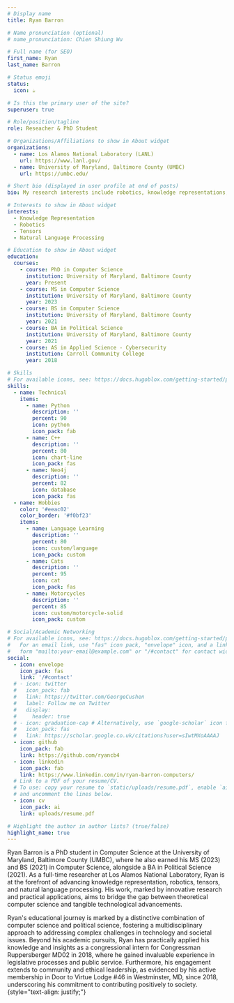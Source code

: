 ```yaml
---
# Display name
title: Ryan Barron

# Name pronunciation (optional)
# name_pronunciation: Chien Shiung Wu

# Full name (for SEO)
first_name: Ryan
last_name: Barron

# Status emoji
status:
  icon: ☕️

# Is this the primary user of the site?
superuser: true

# Role/position/tagline
role: Reseacher & PhD Student

# Organizations/Affiliations to show in About widget
organizations:
  - name: Los Alamos National Laboratory (LANL)
    url: https://www.lanl.gov/
  - name: University of Maryland, Baltimore County (UMBC) 
    url: https://umbc.edu/

# Short bio (displayed in user profile at end of posts)
bio: My research interests include robotics, knowledge representations, tensors, & natural language processing.

# Interests to show in About widget
interests:
  - Knowledge Representation
  - Robotics
  - Tensors
  - Natural Language Processing

# Education to show in About widget
education:
  courses:
    - course: PhD in Computer Science
      institution: University of Maryland, Baltimore County
      year: Present
    - course: MS in Computer Science
      institution: University of Maryland, Baltimore County
      year: 2023
    - course: BS in Computer Science
      institution: University of Maryland, Baltimore County
      year: 2021
    - course: BA in Political Science
      institution: University of Maryland, Baltimore County
      year: 2021
    - course: AS in Applied Science - Cybersecurity
      institution: Carroll Community College
      year: 2018

# Skills
# For available icons, see: https://docs.hugoblox.com/getting-started/page-builder/#icons
skills:
  - name: Technical
    items:
      - name: Python
        description: ''
        percent: 90
        icon: python
        icon_pack: fab
      - name: C++
        description: ''
        percent: 80
        icon: chart-line
        icon_pack: fas
      - name: Neo4j
        description: ''
        percent: 82
        icon: database
        icon_pack: fas
  - name: Hobbies
    color: '#eeac02'
    color_border: '#f0bf23'
    items:
      - name: Language Learning
        description: ''
        percent: 80
        icon: custom/language
        icon_pack: custom
      - name: Cats
        description: ''
        percent: 95
        icon: cat
        icon_pack: fas
      - name: Motorcycles
        description: ''
        percent: 85
        icon: custom/motorcycle-solid
        icon_pack: custom

# Social/Academic Networking
# For available icons, see: https://docs.hugoblox.com/getting-started/page-builder/#icons
#   For an email link, use "fas" icon pack, "envelope" icon, and a link in the
#   form "mailto:your-email@example.com" or "/#contact" for contact widget.
social:
  - icon: envelope
    icon_pack: fas
    link: '/#contact'
  # - icon: twitter
  #   icon_pack: fab
  #   link: https://twitter.com/GeorgeCushen
  #   label: Follow me on Twitter
  #   display:
  #     header: true
  # - icon: graduation-cap # Alternatively, use `google-scholar` icon from `ai` icon pack
  #   icon_pack: fas
  #   link: https://scholar.google.co.uk/citations?user=sIwtMXoAAAAJ
  - icon: github
    icon_pack: fab
    link: https://github.com/ryancb4
  - icon: linkedin
    icon_pack: fab
    link: https://www.linkedin.com/in/ryan-barron-computers/
  # Link to a PDF of your resume/CV.
  # To use: copy your resume to `static/uploads/resume.pdf`, enable `ai` icons in `params.yaml`,
  # and uncomment the lines below.
  - icon: cv
    icon_pack: ai
    link: uploads/resume.pdf

# Highlight the author in author lists? (true/false)
highlight_name: true
---
```

Ryan Barron is a PhD student in Computer Science at the University of Maryland, Baltimore County (UMBC), where he also earned his MS (2023) and BS (2021) in Computer Science, alongside a BA in Political Science (2021). As a full-time researcher at Los Alamos National Laboratory, Ryan is at the forefront of advancing knowledge representation, robotics, tensors, and natural language processing. His work, marked by innovative research and practical applications, aims to bridge the gap between theoretical computer science and tangible technological advancements.

Ryan's educational journey is marked by a distinctive combination of computer science and political science, fostering a multidisciplinary approach to addressing complex challenges in technology and societal issues. Beyond his academic pursuits, Ryan has practically applied his knowledge and insights as a congressional intern for Congressman Ruppersberger MD02 in 2018, where he gained invaluable experience in legislative processes and public service. Furthermore, his engagement extends to community and ethical leadership, as evidenced by his active membership in Door to Virtue Lodge #46 in Westminster, MD, since 2018, underscoring his commitment to contributing positively to society.
{style="text-align: justify;"}
